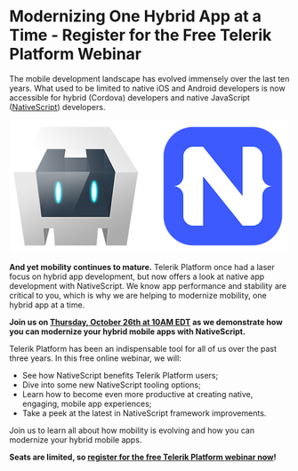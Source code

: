 # Modernizing One Hybrid App at a Time - Register for the Free Telerik Platform Webinar

The mobile development landscape has evolved immensely over the last ten years. What used to be limited to native iOS and Android developers is now accessible for hybrid (Cordova) developers and native JavaScript ([NativeScript](https://www.nativescript.org/)) developers.

![cordova and nativescript](cordova-nativescript.png)

**And yet mobility continues to mature.** Telerik Platform once had a laser focus on hybrid app development, but now offers a look at native app development with NativeScript. We know app performance and stability are critical to you, which is why we are helping to modernize mobility, one hybrid app at a time.

**Join us on [Thursday, October 26th at 10AM EDT](https://register.gotowebinar.com/register/7292542042936553731) as we demonstrate how you can modernize your hybrid mobile apps with NativeScript.**

Telerik Platform has been an indispensable tool for all of us over the past three years. In this free online webinar, we will:

- See how NativeScript benefits Telerik Platform users;
- Dive into some new NativeScript tooling options;
- Learn how to become even more productive at creating native, engaging, mobile app experiences;
- Take a peek at the latest in NativeScript framework improvements.

Join us to learn all about how mobility is evolving and how you can modernize your hybrid mobile apps.

**Seats are limited, so [register for the free Telerik Platform webinar now](https://register.gotowebinar.com/register/7292542042936553731)!**